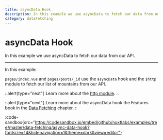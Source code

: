 ```yaml
---
title: asyncData Hook
description: In this example we use asyncData to fetch our data from our API.
category: dataFetching
---
```

# asyncData Hook

In this example we use asyncData to fetch our data from our API.

---

In this example:

`pages/index.vue` and `pages/posts/_id` use the `asyncData` hook and the `$http` module to fetch our list of mountains from our API.

::alert{type="next"}
Learn more about the [http module](https://http.nuxtjs.org/).
::

::alert{type="next"}
Learn more about the asyncData hook the Features book in the [Data Fetching](/docs/features/data-fetching) chapter.
::

:code-sandbox{src="https://codesandbox.io/embed/github/nuxtlabs/examples/tree/master/data-fetching/async-data-hook?fontsize=14&hidenavigation=1&theme=dark&view=editor"}
